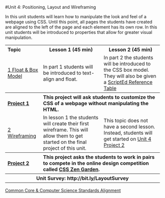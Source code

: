 #Unit 4: Positioning, Layout and Wireframing 

In this unit students will learn how to manipulate the look and feel of a webpage using CSS. Until this point, all pages the students have created are aligned to the left of the page and each element has its own row. In this unit students will be introduced to properties that allow for greater visual manipulation.  

<table>
<tr>
	<th align="left">Topic</th>
	<th>Lesson 1 (45 min)</th>
	<th>Lesson 2 (45 min)</th>
</tr>
<tr>
	<td align="left"> <a href="topics/topic1">1 Float & Box Model</a> </td>
	<td>In part 1 students will be introduced to text-align and float. </td>
	<td>In part 2 the students will be introduced to the CSS box model. They will also be given a <a href ="https://github.com/ScriptEdcurriculum/curriculum2016/blob/master/resources/ScriptEdReferenceTable2016.pdf">ScriptEd Reference Table</a></td>
</tr>
<tr>
	<th align="left"><a href ="projects/project1" >Project 1 </a> </th>
	<th align="left" colspan="2">This project will ask students to customize the CSS of a webpage without manipulating the HTML. </th>
</tr>
<tr>
	<td align="left"> <a href="topics/topic2">2 Wireframing </a> </td>
	<td>In lesson 1 the students will create their first wireframe. This will allow them to get started on the final project of this unit.</td>
	<td> This topic does not have a second lesson. Instead, students will get started on <a target="_blank" href="https://github.com/Bijesse/curriculum2016/tree/master/year1/units/unit4/projects/project2"> Unit 4 Project 2</a> </td>
</tr>
<tr>
	<th align="left"><a href ="projects/project2" >Project 2 </a> </th>
	<th align="left" colspan="2">This project asks the students to work in pairs to compete in  the online design competition called <a href="csszengarden.com">CSS Zen Garden</a>. </th>
</tr>
<tr>
	<th align="center" colspan="3">Unit Survey: http://bit.ly/LayoutSurvey </th>
</tr>

</table>


[Common Core & Computer Science Standards Alignment](csStandards.md)



